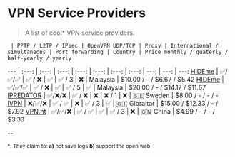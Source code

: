 # VPN Service Providers

> A list of cool\* VPN service providers.

     | PPTP / L2TP / IPsec | OpenVPN UDP/TCP | Proxy | International / simultaneous | Port forwarding | Country | Price monthly / quaterly / half-yearly / yearly 
 --- | :---: | :---: | :---:           | :---: | :---:                      | :---:           | :---:   |  ---:          | ---:           | ---:
  [HIDEme](https://hide.me) | :white_check_mark:/:white_check_mark:/:white_check_mark: | :white_check_mark: / :x: | :white_check_mark: | :white_check_mark: / 3 | :x: | Malaysia | $10.00 / - / $6.67 / $5.42
 [HIDEme](https://hide.me) | :white_check_mark:/:white_check_mark:/:white_check_mark: | :white_check_mark: / :x: | :white_check_mark: | :white_check_mark: / 5 | :white_check_mark: | Malaysia | $20.00 / - / $14.17 / $11.67
 [IPREDATOR](https://ipredator.se/) | :white_check_mark:/:x:/:x:  | :white_check_mark: / :x: | :x: | :x: / 1 | :x: | 🇸🇪 Sweden | $8.00 / - / - / -
[IVPN](https://www.ivpn.net/pricing) | :x:/:white_check_mark:/:x: | :white_check_mark: / :white_check_mark: | :x: | :white_check_mark: / 3 | :white_check_mark: | 🇬🇮 Gibraltar | $15.00 / $12.33 / - / $7.92
[VPN.ht](https://vpn.ht) | :white_check_mark:/:white_check_mark:/:x: | :white_check_mark: / :white_check_mark: | :white_check_mark: | :white_check_mark: / 3 | :x: | :cn: China | $4.99 / - / - / $3.33 


--

<sub>\*: They claim to: **a)** not save logs **b)** support the open web.</sub>
